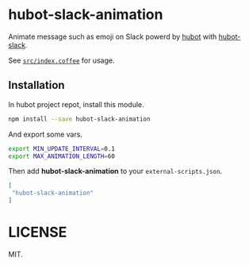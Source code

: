 # hubot-slack-animation

Animate message such as emoji on Slack powerd by [hubot](https://github.com/github/hubot) with [hubot-slack](https://github.com/slackhq/hubot-slack).

See [`src/index.coffee`](src/index.coffee) for usage.

## Installation

In hubot project repot, install this module.

```sh
npm install --save hubot-slack-animation
```

And export some vars.

```sh
export MIN_UPDATE_INTERVAL=0.1
export MAX_ANIMATION_LENGTH=60
```

Then add **hubot-slack-animation** to your `external-scripts.json`.

```json
[
 "hubot-slack-animation"
]
```

# LICENSE
MIT.
